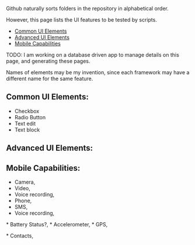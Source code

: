 Github naturally sorts folders in the repository in alphabetical order.

However, this page lists the UI features to be tested by scripts.

* <a href="#CommonUIFeatures"> Common UI Elements</a>
* <a href="#AdvancedUIFeatures"> Advanced UI Elements</a>
* <a href="#MobileCapabilities"> Mobile Capabilities</a>

TODO: I am working on a database driven app to manage details on this page, and generating these pages.

Names of elements may be my invention, since each framework may have a different name for the same feature.

## <a name="CommonUIFeatures"></a> Common UI Elements:
 
 * Checkbox
 * Radio Button
 * Text edit
 * Text block
 
## <a name="AdvancedUIFeatures"></a> Advanced UI Elements:
 
 
## <a name="MobileCapabilities"></a> Mobile Capabilities:
 
 * Camera, 
 * Video, 
 * Voice recording,
 * Phone,
 * SMS, 
 * Voice recording,
<p> 
 * Battery Status?,
 * Accelerometer,
 * GPS,
 <p>
 * Contacts,
 
